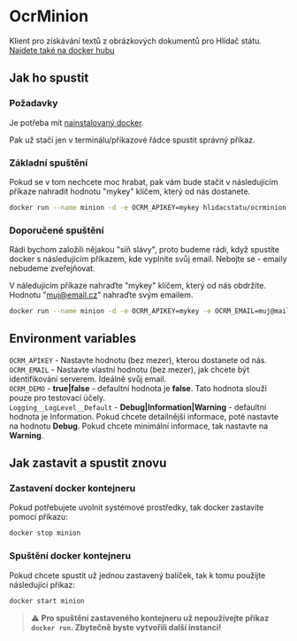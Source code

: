 # OcrMinion

Klient pro získávání textů z obrázkových dokumentů pro Hlídač státu.
[Najdete také na docker hubu](https://hub.docker.com/r/hlidacstatu/ocrminion)

## Jak ho spustit

### Požadavky

Je potřeba mít [nainstalovaný docker](https://docs.docker.com/install/).

Pak už stačí jen v terminálu/příkazové řádce spustit správný příkaz.

### Základní spuštění

Pokud se v tom nechcete moc hrabat, pak vám bude stačit v následujícím příkaze nahradit hodnotu "mykey" klíčem, který od nás dostanete.

```  sh
docker run --name minion -d -e OCRM_APIKEY=mykey hlidacstatu/ocrminion:latest
```

### Doporučené spuštění

Rádi bychom založili nějakou "síň slávy", proto budeme rádi, když spustíte docker s následujícím příkazem, kde vyplníte svůj email. Nebojte se - emaily nebudeme zveřejňovat.  

V náledujícím příkaze nahraďte "mykey" klíčem, který od nás obdržíte. Hodnotu "muj@email.cz" nahraďte svým emailem.

```  sh
docker run --name minion -d -e OCRM_APIKEY=mykey -e OCRM_EMAIL=muj@mail.cz hlidacstatu/ocrminion:latest
```

## Environment variables

`OCRM_APIKEY` - Nastavte hodnotu (bez mezer), kterou dostanete od nás.  
`OCRM_EMAIL` - Nastavte vlastní hodnotu (bez mezer), jak chcete být identifikováni serverem. Ideálně svůj email.  
`OCRM_DEMO` - **true|false** - defaultní hodnota je **false**. Tato hodnota slouží pouze pro testovací účely.  
`Logging__LogLevel__Default` - **Debug|Information|Warning** - defaultní hodnota je Information. Pokud chcete detailnější informace, poté nastavte na hodnotu **Debug**. Pokud chcete minimální informace, tak nastavte na **Warning**.  

## Jak zastavit a spustit znovu

### Zastavení docker kontejneru

Pokud potřebujete uvolnit systémové prostředky, tak docker zastavíte pomocí příkazu:  

``` sh
docker stop minion
```  

### Spuštění docker kontejneru

Pokud chcete spustit už jednou zastavený balíček, tak k tomu použijte následující příkaz:  

``` sh
docker start minion
```  

> :warning: **Pro spuštění zastaveného kontejneru už nepoužívejte příkaz `docker run`. Zbytečně byste vytvořili další instanci!**  


